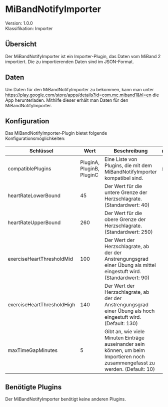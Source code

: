 # MiBandNotifyImporter
Version: 1.0.0  
Klassifikation: Importer

Übersicht
-----
Der MiBandNotifyImporter ist ein Importer-Plugin, das Daten vom MiBand 2 importiert. Die zu importierenden Daten sind im JSON-Format.

Daten
-----
Um Daten für den MiBandNotifyImporter zu bekommen, kann man unter https://play.google.com/store/apps/details?id=com.mc.miband1&hl=en die App herunterladen. Mithilfe dieser erhält man Daten für den MiBandNotifyImporter.

Konfiguration
-----
Das MiBandNotifyImporter-Plugin bietet folgende Konfigurationsmöglichkeiten:

| Schlüssel  | Wert | Beschreibung | notwendig |
| ------------- | ------------- |  ------------- | ------------- |
| compatiblePlugins | PluginA, PluginB, PluginC | Eine Liste von Plugins, die mit dem MiBandNotifyImporter kompatibel sind. | x
| heartRateLowerBound | 45 | Der Wert für die untere Grenze der Herzschlagrate. (Standardwert: 40) | 
| heartRateUpperBound | 260 | Der Wert für die obere Grenze der Herzschlagrate. (Standardwert: 250) | 
| exerciseHeartThresholdMid | 100 | Der Wert der Herzschlagrate, ab der der Anstrengungsgrad einer Übung als mittel eingestuft wird.(Standardwert: 90) | 
| exerciseHeartThresholdHigh | 140 | Der Wert der Herzschlagrate, ab der der Anstrengungsgrad einer Übung als hoch eingestuft wird. (Default: 130) | 
| maxTimeGapMinutes | 5 | Gibt an, wie viele Minuten Einträge auseinander sein können, um beim Importieren noch zusammengefasst zu werden. (Default: 10) | 

Benötigte Plugins
-----
Der MiBandNotifyImporter benötigt keine anderen Plugins.